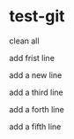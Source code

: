 # test-git


clean all

add frist line

add a new line

add a third line

add a forth line

add a fifth line
